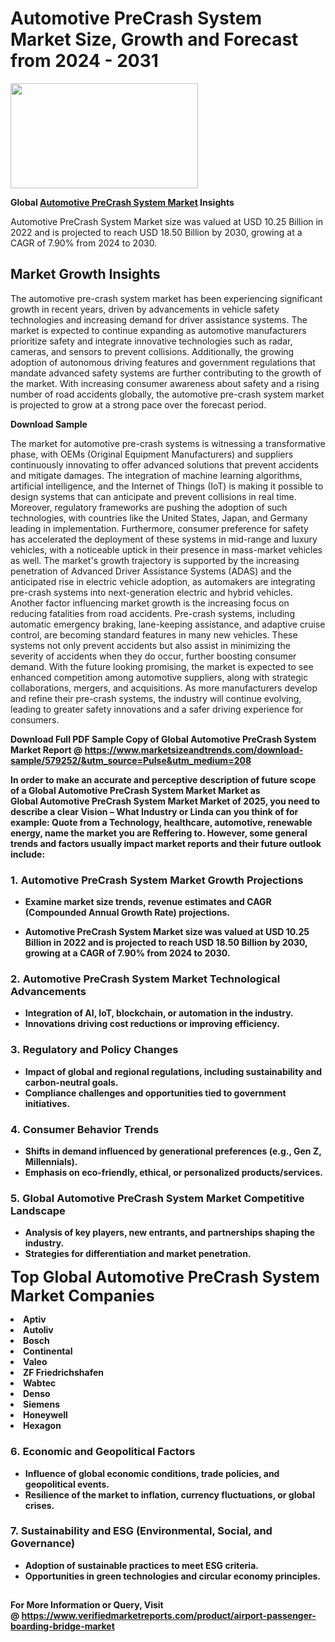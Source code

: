 <H1>Automotive PreCrash System Market Size, Growth and Forecast from 2024 - 2031</H1><img class="aligncenter size-medium wp-image-584254" src="https://thirdeyenews.in/wp-content/uploads/2024/09/Global-Market-Research-300x168.jpeg" alt="" width="300" height="168" /><p><strong>Global&nbsp;<a href="https://www.marketsizeandtrends.com/download-sample/579252/&amp;utm_source=Pulse&amp;utm_medium=208">Automotive PreCrash System Market</a> Insights</strong></p><p>Automotive PreCrash System Market size was valued at USD 10.25 Billion in 2022 and is projected to reach USD 18.50 Billion by 2030, growing at a CAGR of 7.90% from 2024 to 2030.</p><p><h2>Market Growth Insights</h2> <p>The automotive pre-crash system market has been experiencing significant growth in recent years, driven by advancements in vehicle safety technologies and increasing demand for driver assistance systems. The market is expected to continue expanding as automotive manufacturers prioritize safety and integrate innovative technologies such as radar, cameras, and sensors to prevent collisions. Additionally, the growing adoption of autonomous driving features and government regulations that mandate advanced safety systems are further contributing to the growth of the market. With increasing consumer awareness about safety and a rising number of road accidents globally, the automotive pre-crash system market is projected to grow at a strong pace over the forecast period.</p> <p><strong>Download Sample</strong></p> <p>The market for automotive pre-crash systems is witnessing a transformative phase, with OEMs (Original Equipment Manufacturers) and suppliers continuously innovating to offer advanced solutions that prevent accidents and mitigate damages. The integration of machine learning algorithms, artificial intelligence, and the Internet of Things (IoT) is making it possible to design systems that can anticipate and prevent collisions in real time. Moreover, regulatory frameworks are pushing the adoption of such technologies, with countries like the United States, Japan, and Germany leading in implementation. Furthermore, consumer preference for safety has accelerated the deployment of these systems in mid-range and luxury vehicles, with a noticeable uptick in their presence in mass-market vehicles as well. The market's growth trajectory is supported by the increasing penetration of Advanced Driver Assistance Systems (ADAS) and the anticipated rise in electric vehicle adoption, as automakers are integrating pre-crash systems into next-generation electric and hybrid vehicles. Another factor influencing market growth is the increasing focus on reducing fatalities from road accidents. Pre-crash systems, including automatic emergency braking, lane-keeping assistance, and adaptive cruise control, are becoming standard features in many new vehicles. These systems not only prevent accidents but also assist in minimizing the severity of accidents when they do occur, further boosting consumer demand. With the future looking promising, the market is expected to see enhanced competition among automotive suppliers, along with strategic collaborations, mergers, and acquisitions. As more manufacturers develop and refine their pre-crash systems, the industry will continue evolving, leading to greater safety innovations and a safer driving experience for consumers. <p><strong></p><p><span class=""><strong>Download Full PDF Sample Copy of Global Automotive PreCrash System Market Report</strong> @ <a href="https://www.marketsizeandtrends.com/download-sample/579252/&amp;utm_source=Pulse&amp;utm_medium=208" target="_blank">https://www.marketsizeandtrends.com/download-sample/579252/&amp;utm_source=Pulse&amp;utm_medium=208</a></span></p><p>In order to make an accurate and perceptive description of future scope of a Global&nbsp;Automotive PreCrash System Market Market as Global&nbsp;Automotive PreCrash System Market Market of 2025, you need to describe a clear Vision &ndash; What Industry or Linda can you think of for example: Quote from a Technology, healthcare, automotive, renewable energy, name the market you are Reffering to. However, some general trends and factors usually impact market reports and their future outlook include:</p><h3>1.&nbsp;<strong>Automotive PreCrash System Market Growth Projections</strong></h3><ul><li>Examine market size trends, revenue estimates and CAGR (Compounded Annual Growth Rate) projections.</li><li><p>Automotive PreCrash System Market size was valued at USD 10.25 Billion in 2022 and is projected to reach USD 18.50 Billion by 2030, growing at a CAGR of 7.90% from 2024 to 2030.</p></li></ul><h3>2.&nbsp;<strong>Automotive PreCrash System Market Technological Advancements</strong></h3><ul><li>Integration of AI, IoT, blockchain, or automation in the industry.</li><li>Innovations driving cost reductions or improving efficiency.</li></ul><h3>3.&nbsp;<strong>Regulatory and Policy Changes</strong></h3><ul><li>Impact of global and regional regulations, including sustainability and carbon-neutral goals.</li><li>Compliance challenges and opportunities tied to government initiatives.</li></ul><h3>4.&nbsp;<strong>Consumer Behavior Trends</strong></h3><ul><li>Shifts in demand influenced by generational preferences (e.g., Gen Z, Millennials).</li><li>Emphasis on eco-friendly, ethical, or personalized products/services.</li></ul><h3>5.&nbsp;<strong>Global Automotive PreCrash System Market Competitive Landscape</strong></h3><ul><li>Analysis of key players, new entrants, and partnerships shaping the industry.</li><li>Strategies for differentiation and market penetration.</li></ul><p data-pm-slice="1 1 []"><span style="color: inherit; font-family: inherit; font-size: 25px;">Top Global Automotive PreCrash System Market Companies</span></p><div class="" data-test-id=""><p><li>Aptiv</li><li> Autoliv</li><li> Bosch</li><li> Continental</li><li> Valeo</li><li> ZF Friedrichshafen</li><li> Wabtec</li><li> Denso</li><li> Siemens</li><li> Honeywell</li><li> Hexagon</li></p></div><h3>6.&nbsp;<strong>Economic and Geopolitical Factors</strong></h3><ul><li>Influence of global economic conditions, trade policies, and geopolitical events.</li><li>Resilience of the market to inflation, currency fluctuations, or global crises.</li></ul><h3>7.&nbsp;<strong>Sustainability and ESG (Environmental, Social, and Governance)</strong></h3><ul><li>Adoption of sustainable practices to meet ESG criteria.</li><li>Opportunities in green technologies and circular economy principles.</li></ul><h2><strong style="font-size: 14px;">For More Information or Query, Visit @&nbsp;</strong><a style="background-color: #ffffff; font-size: 14px;" href="https://www.marketsizeandtrends.com/report/automotive-precrash-system-market/" target="_blank">https://www.verifiedmarketreports.com/product/airport-passenger-boarding-bridge-market</a></h2>
